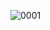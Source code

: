 ![0001](https://user-images.githubusercontent.com/59096353/114252414-f7581b00-9972-11eb-8e9f-dd3d44319f9f.jpg)
